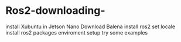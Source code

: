 # Ros2-downloading-

install Xubuntu in Jetson Nano 
Download Balena 
install ros2
set locale install ros2 packages 
enviroment setup
try some examples 
